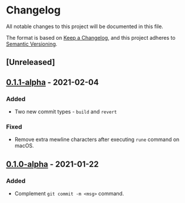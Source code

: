 # Changelog

All notable changes to this project will be documented in this file.

The format is based on [Keep a Changelog](https://keepachangelog.com/en/1.0.0/),
and this project adheres to [Semantic Versioning](https://semver.org/spec/v2.0.0.html).

## [Unreleased]

## [0.1.1-alpha] - 2021-02-04
### Added
- Two new commit types - `build` and `revert`

### Fixed
- Remove extra mewline characters after executing `rune` command on macOS.

## [0.1.0-alpha] - 2021-01-22
### Added
- Complement `git commit -m <msg>` command.

[0.1.0-alpha]: https://github.com/redgreenio/rune-cli/releases/tag/0.1.0-alpha
[0.1.1-alpha]: https://github.com/redgreenio/rune-cli/releases/tag/0.1.1-alpha
